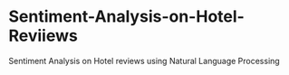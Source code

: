 # Sentiment-Analysis-on-Hotel-Reviiews
Sentiment Analysis on Hotel reviews using Natural Language Processing 
